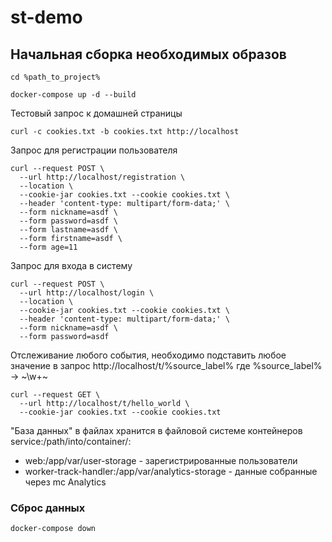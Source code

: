 # st-demo

## Начальная сборка необходимых образов

```
cd %path_to_project% 

docker-compose up -d --build
```

Тестовый запрос к домашней страницы

```
curl -c cookies.txt -b cookies.txt http://localhost
```

Запрос для регистрации пользователя

```
curl --request POST \
  --url http://localhost/registration \
  --location \
  --cookie-jar cookies.txt --cookie cookies.txt \
  --header 'content-type: multipart/form-data;' \
  --form nickname=asdf \
  --form password=asdf \
  --form lastname=asdf \
  --form firstname=asdf \
  --form age=11
```


Запрос для входа в систему

```
curl --request POST \
  --url http://localhost/login \
  --location \
  --cookie-jar cookies.txt --cookie cookies.txt \
  --header 'content-type: multipart/form-data;' \
  --form nickname=asdf \
  --form password=asdf
```

Отслеживание любого события, необходимо подставить любое значение в запрос http://localhost/t/%source_label% где %source_label% -> ~\w+~

```
curl --request GET \
  --url http://localhost/t/hello_world \
  --cookie-jar cookies.txt --cookie cookies.txt
```

"База данных" в файлах хранится в файловой системе контейнеров service:/path/into/container/:
 - web:/app/var/user-storage - зарегистрированные пользователи
 - worker-track-handler:/app/var/analytics-storage - данные собранные через mc Analytics
 
 ### Сброс данных
 
```
docker-compose down
```